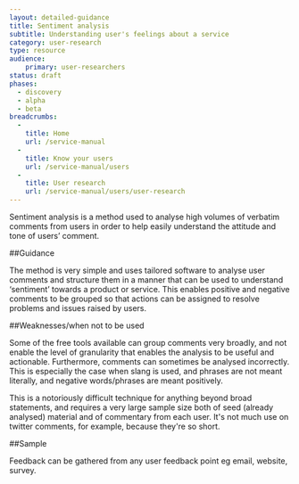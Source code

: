 ```yaml
---
layout: detailed-guidance
title: Sentiment analysis
subtitle: Understanding user's feelings about a service
category: user-research
type: resource
audience: 
    primary: user-researchers 
status: draft
phases:
  - discovery
  - alpha
  - beta
breadcrumbs:
  -
    title: Home
    url: /service-manual
  -
    title: Know your users
    url: /service-manual/users
  -
    title: User research
    url: /service-manual/users/user-research
---
```

    
Sentiment analysis is a method used to analyse high volumes of verbatim comments from users in order to help easily understand the attitude and tone of users’ comment.

##Guidance

The method is very simple and uses tailored software to analyse user comments and structure them in a manner that can be used to understand ‘sentiment’ towards a product or service. This enables positive and negative comments to be grouped so that actions can be assigned to resolve problems and issues raised by users. 

##Weaknesses/when not to be used

Some of the free tools available can group comments very broadly, and not enable the level of granularity that enables the analysis to be useful and actionable. Furthermore, comments can sometimes be analysed incorrectly. This is especially the case when slang is used, and phrases are not meant literally, and negative words/phrases are meant positively.

This is a notoriously difficult technique for anything beyond broad statements, and requires a very large sample size both of seed (already analysed) material and of commentary from each user. It's not much use on twitter comments, for example, because they're so short. 

##Sample 

Feedback can be gathered from any user feedback point eg email, website, survey.
